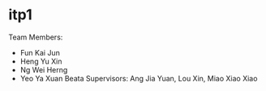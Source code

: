 # itp1

Team Members:
- Fun Kai Jun
- Heng Yu Xin
- Ng Wei Herng
- Yeo Ya Xuan Beata
Supervisors:
Ang Jia Yuan, Lou Xin, Miao Xiao Xiao
